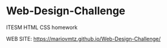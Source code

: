 # Web-Design-Challenge
ITESM HTML CSS homework

WEB SITE:
https://mariovmtz.github.io/Web-Design-Challenge/